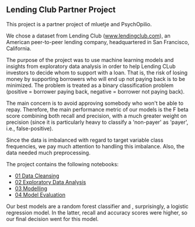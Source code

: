 ## Lending Club Partner Project

This project is a partner project of mluetje and PsychOpilio. 

We chose a dataset from Lending Club (www.lendingclub.com), an American peer-to-peer lending company, headquartered in San Francisco, California.

The purpose of the project was to use machine learning models and insights from exploratory data analysis in order to help Lending CLub investors to decide whom to support with a loan. That is, the risk of losing money by supporting borrowers who will end up not paying back is to be minimized. The problem is treated as a binary classification problem (positive = borrower paying back, negative = borrower not paying back).

The main concern is to avoid approving somebody who won't be able to repay. Therefore, the main performance metric of our models is the F beta score combining both recall and precision, with a much greater weight on precision (since it is particularly heavy to classify a 'non-payer' as 'payer', i.e., false-positive). 

Since the data is imbalanced with regard to target variable class frequencies, we pay much attention to handling this imbalance. Also, the data needed much preprocessing. 

The project contains the following notebooks: 
* [01 Data Cleansing](01_Data_Cleansing.ipynb)
* [02 Exploratory Data Analysis](02_EDA.ipynb)
* [03 Modelling](03_Modelling_Train_Data.ipynb)
* [04 Model Evaluation](04_Model_Evaluation.ipynb)

Our best models are a random forest classifier and , surprisingly, a logistic regression model. In the latter, recall and accuracy scores were higher, so our final decision went for this model.

